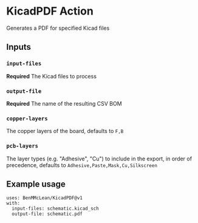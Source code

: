 # KicadPDF Action

Generates a PDF for specified Kicad files

## Inputs

### `input-files`

**Required** The Kicad files to process

### `output-file`

**Required** The name of the resulting CSV BOM

### `copper-layers`

The copper layers of the board, defaults to `F,B`

### `pcb-layers`

The layer types (e.g. "Adhesive", "Cu") to include in the export, in order of precedence, defaults to `Adhesive,Paste,Mask,Cu,Silkscreen`

## Example usage
```
uses: BenMMcLean/KicadPDF@v1
with:
  input-files: schematic.kicad_sch
  output-file: schematic.pdf
```
